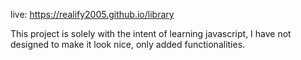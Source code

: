 live: https://realify2005.github.io/library

This project is solely with the intent of learning javascript, I have not designed to make it look nice, only added functionalities.